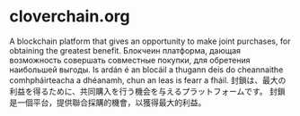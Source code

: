# cloverchain.org
A blockchain platform that gives an opportunity to make joint purchases, for obtaining the greatest benefit. Блокчеин платформа, дающая возможность совершать совместные покупки, для обретения наибольшей выгоды. Is ardán é an blocáil a thugann deis do cheannaithe comhpháirteacha a dhéanamh, chun an leas is fearr a fháil.  封鎖は、最大の利益を得るために、共同購入を行う機会を与えるプラットフォームです。 封鎖是一個平台，提供聯合採購的機會，以獲得最大的利益。
